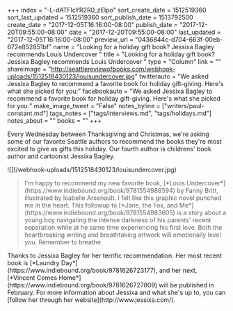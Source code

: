 +++
index = "-L-dATFIcYR2R0_zEIpo"
sort_create_date = 1512519360
sort_last_updated = 1512519360
sort_publish_date = 1513792500
create_date = "2017-12-05T16:16:00-08:00"
publish_date = "2017-12-20T09:55:00-08:00"
date = "2017-12-20T09:55:00-08:00"
last_updated = "2017-12-05T16:16:00-08:00"
preview_url = "0436844c-d704-663f-00eb-672e852851bf"
name = "Looking for a holiday gift book? Jessixa Bagley recommends Louis Undercover "
title = "Looking for a holiday gift book? Jessixa Bagley recommends Louis Undercover "
type = "Column"
link = ""
shareimage = "http://seattlereviewofbooks.com/webhook-uploads/1512518430123/louisundercover.jpg"
twitterauto = "We asked Jessixa Bagley to recommend a favorite book for holiday gift-giving. Here's what she picked for you:"
facebookauto = "We asked Jessixa Bagley to recommend a favorite book for holiday gift-giving. Here's what she picked for you:"
make_image_tweet = "False"
notes_byline = ["writers/paul-constant.md"]
tags_notes = ["tags/interviews.md", "tags/holidays.md"]
notes_about = ""
books = ""
+++
<p class="intro">Every Wednesday between Thanksgiving and Christmas, we're asking some of our favorite Seattle authors to recommend the books they're most excited to give as gifts this holiday. Our fourth author is childrens' book author and cartoonist Jessixa Bagley.</p>

<p class="image">![](/webhook-uploads/1512518430123/louisundercover.jpg)</p>

<blockquote>I'm happy to recommend my new favorite book, [*Louis Undercover*](https://www.indiebound.org/book/9781554988594) by Fanny Britt, illustrated by Isabelle Arsenault. I felt like this graphic novel punched me in the heart. This followup to [*Jane, the Fox, and Me*](https://www.indiebound.org/book/9781554983605) is a story about a young boy navigating the intense darkness of his parents' recent separation while at he same time experiencing his first love. Both the heartbreaking writing and breathtaking artwork will emotionally level you. Remember to breathe.</blockquote>

<p class="footer">Thanks to Jessixa Bagley for her terrific recommendation. Her most recent book is [*Laundry Day*](https://www.indiebound.org/book/9781626723177), and her next, [*Vincent Comes Home*](https://www.indiebound.org/book/9781626727809) will be published in February. For more information about Jessixa and what she's up to, you can [follow her through her website](http://www.jessixa.com/).</p>